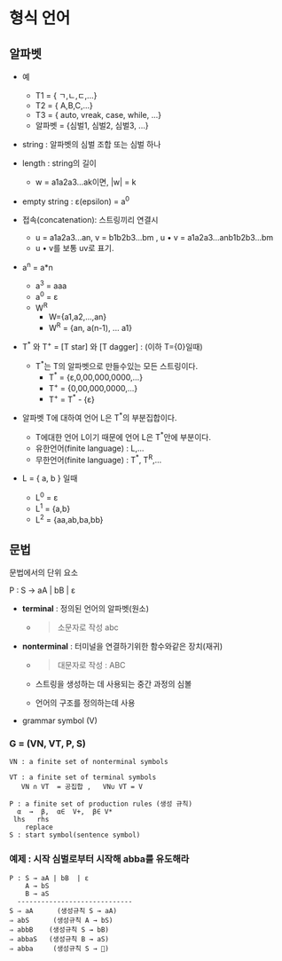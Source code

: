 # 형식 언어

## 알파벳

- 예

  - T1 = { ㄱ,ㄴ,ㄷ,...}
  - T2 = { A,B,C,...}
  - T3 = { auto, vreak, case, while, ...}
  - 알파벳 = {심벌1, 심벌2, 심벌3, ...}

- string : 알파벳의 심벌 조합 또는 심벌 하나

- length : string의 길이

  - w = a1a2a3...ak이면, |w| = k

- empty string : ε(epsilon) = a<sup>0</sup>

- 접속(concatenation): 스트링끼리 연결시

  - u = a1a2a3...an, v = b1b2b3...bm , u • v = a1a2a3...anb1b2b3...bm
  - u • v를 보통 uv로 표기.

- a<sup>n</sup> = a\*n

  - a<sup>3</sup> = aaa
  - a<sup>0</sup> = ε
  - W<sup>R</sup>
    - W={a1,a2,...,an}
    - W<sup>R</sup> = {an, a(n-1), ... a1}

- T<sup>\*</sup> 와 T<sup>+</sup> = [T star] 와 [T dagger] : (이하 T={0}일때)

  - T<sup>\*</sup>는 T의 알파벳으로 만들수있는 모든 스트링이다.
    - T<sup>\*</sup> = {ε,0,00,000,0000,...}
    - T<sup>+</sup> = {0,00,000,0000,...}
    - T<sup>+</sup> = T<sup>\*</sup> - {ε}

- 알파벳 T에 대하여 언어 L은 T<sup>\*</sup>의 부분집합이다.

  - T에대한 언어 L이기 때문에 언어 L은 T<sup>\*</sup>안에 부분이다.
  - 유한언어(finite language) : L,...
  - 무한언어(finite language) : T<sup>\*</sup>, T<sup>R</sup>,...

- L = { a, b } 일때
  - L<sup>0</sup> = ε
  - L<sup>1</sup> = {a,b}
  - L<sup>2</sup> = {aa,ab,ba,bb}

## 문법

문법에서의 단위 요소

P : S → aA | bB | ε

- **terminal** : 정의된 언어의 알파벳(원소)
  - > 소문자로 작성 abc
- **nonterminal** : 터미널을 연결하기위한 함수와같은 장치(재귀)

  - > 대문자로 작성 : ABC

  - 스트링을 생성하는 데 사용되는 중간 과정의 심볼

  - 언어의 구조를 정의하는데 사용

- grammar symbol (V)

### G = (VN, VT, P, S)

    VN : a finite set of nonterminal symbols

    VT : a finite set of terminal symbols
       VN ∩ VT  = 공집합 ,   VN∪ VT = V

    P : a finite set of production rules (생성 규칙)
      α  →  β,  α∈  V+,  β∈ V*
     lhs   rhs
        replace
    S : start symbol(sentence symbol)

### 예제 : 시작 심벌로부터 시작해 abba를 유도해라

    P : S → aA | bB  | ε
        A → bS
        B → aS
      -----------------------------
    S ⇒ aA      (생성규칙 S → aA)
    ⇒ abS      (생성규칙 A → bS)
    ⇒ abbB    (생성규칙 S → bB)
    ⇒ abbaS   (생성규칙 B → aS)
    ⇒ abba     (생성규칙 S → )
